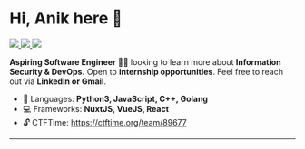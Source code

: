 <h1 align="left">Hi, Anik here 👋</h1>

<p align="left">
<a href="https://www.linkedin.com/in/sadn1ck/">
<img src="https://img.shields.io/badge/linkedin-%230077B5.svg?&style=for-the-badge&logo=linkedin&logoColor=white"></img>
</a>

<a href="https://drive.google.com/file/d/11RewrnkZ4WVkDOFusuqm-wCPPJjGt044/view?usp=sharing">
<img src="https://img.shields.io/badge/resume-pdf-%23181717.svg?&style=for-the-badge&logoColor=white">
</img>
</a>

<a href="mailto:anikdas0811@gmail.com">
<img src="https://img.shields.io/badge/gmail-D14836?&style=for-the-badge&logo=gmail&logoColor=white"></img>
</a>
</p>

**Aspiring Software Engineer** 👨‍💻 looking to learn more about **Information Security & DevOps.** Open to **internship opportunities**. Feel free to reach out via **LinkedIn or Gmail**.

- 📝 Languages: **Python3, JavaScript, C++, Golang**
- 💻 Frameworks: **NuxtJS, VueJS, React**
- 🔓 CTFTime: https://ctftime.org/team/89677

---
